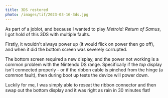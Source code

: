 ```yaml
---
title: 3DS restored
photo: /images/tif/2023-03-16-3ds.jpg
---
```


As part of a joblot, and because I wanted to play *Metroid: Return of Samus*, I got hold of this 3DS with multiple faults.

Firstly, it wouldn't always power up (it would flick on power then go off), and when it did the bottom screen was severely corrupted.

The bottom screen required a new display, and the power not working is a common problem with the Nintendo DS range. Specifically if the _top_ display isn't connected properly - or if the ribbon cable is pinched from the hinge (a common fault), then during boot up tests the device will power down.

Luckily for me, I was simply able to reseat the ribbon connector and then swap out the bottom display and it was right as rain in 30 minutes flat!
